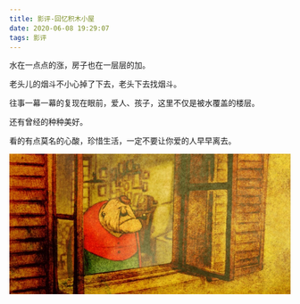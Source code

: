```yaml
---
title: 影评-回忆积木小屋
date: 2020-06-08 19:29:07
tags: 影评
---
```


水在一点点的涨，房子也在一层层的加。

老头儿的烟斗不小心掉了下去，老头下去找烟斗。

往事一幕一幕的复现在眼前，爱人、孩子，这里不仅是被水覆盖的楼层。

还有曾经的种种美好。

看的有点莫名的心酸，珍惜生活，一定不要让你爱的人早早离去。


<div align=center>

![](/img/huiyijimuxiaowu.jpg)

</div>
